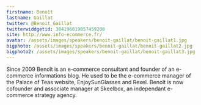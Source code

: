 ```yaml
---
firstname: Benoît 
lastname: Gaillat
twitter: @Benoit_Gaillat
twitterwiddgetid: 304196019057459200
site: http://www.info-ecommerce.fr/
avatar: /assets/images/speakers/benoit-gaillat/benoit-gaillat1.jpg
bigphoto: /assets/images/speakers/benoit-gaillat/benoit-gaillat2.jpg
bigphoto2: /assets/images/speakers/benoit-gaillat/benoit-gaillat3.jpg
---
```


Since 2009 Benoît is an e-commerce consultant and founder of an e-commerce informations blog.
He used to be the e-commerce manager of the Palace of Teas website, EnjoySunGlasses and Rexel.
Benoît is now cofounder and associate manager at Skeelbox, an independant e-commerce strategy agency.


